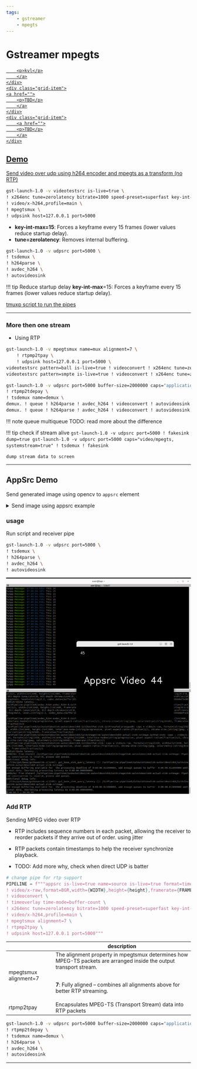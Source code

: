 ```yaml
---
tags:
    - gstreamer
    - mpegts
---
```


# Gstreamer mpegts


<div class="grid-container">
    <div class="grid-item">
        <a href="kvl">
        
        <p>kvl</p>
        </a>
    </div>
    <div class="grid-item">
    <a href="">
        <p>TBD</p>
        </a>
    </div>
    <div class="grid-item">
        <a href="">
        <p>TBD</p>
        </a>
    </div>
    
</div>


## Demo 
Send video over udp using h264 encoder and mpegts as a transform (no RTP)

```bash title="sender"
gst-launch-1.0 -v videotestsrc is-live=true \
! x264enc tune=zerolatency bitrate=1000 speed-preset=superfast key-int-max=15 \
! video/x-h264,profile=main \
! mpegtsmux \
! udpsink host=127.0.0.1 port=5000

```
- **key-int-max=15**: Forces a keyframe every 15 frames (lower values reduce startup delay).
- **tune=zerolatency**: Removes internal buffering.

```bash title="receiver"
gst-launch-1.0 -v udpsrc port=5000 \
! tsdemux \
! h264parse \
! avdec_h264 \
! autovideosink
```

!!! tip Reduce startup delay
    **key-int-max**=15: Forces a keyframe every 15 frames (lower values reduce startup delay).
     

[tmuxp script to run the pipes](simple_mpeg_stream.yaml)


---

### More then one stream
- Using RTP

```bash title="sender"
gst-launch-1.0 -v mpegtsmux name=mux alignment=7 \
    ! rtpmp2tpay \
    ! udpsink host=127.0.0.1 port=5000 \
videotestsrc pattern=ball is-live=true ! videoconvert ! x264enc tune=zerolatency bitrate=1000 speed-preset=superfast key-int-max=15 ! h264parse ! queue ! mux. \
videotestsrc pattern=smpte is-live=true ! videoconvert ! x264enc tune=zerolatency bitrate=1000 speed-preset=superfast key-int-max=15  ! h264parse ! queue ! mux.
```


```bash title="receiver"
gst-launch-1.0 -v udpsrc port=5000 buffer-size=2000000 caps="application/x-rtp, media=video, encoding-name=MP2T, payload=33" \
! rtpmp2tdepay \
! tsdemux name=demux \
demux. ! queue ! h264parse ! avdec_h264 ! videoconvert ! autovideosink \
demux. ! queue ! h264parse ! avdec_h264 ! videoconvert ! autovideosink

```

!!! note queue multiqueue
    TODO: read more about the difference

!!! tip check if stream alive
    ```
    gst-launch-1.0 -v udpsrc port=5000 ! fakesink dump=true
    gst-launch-1.0 -v udpsrc port=5000 caps="video/mpegts, systemstream=true" ! tsdemux ! fakesink
    ```

    dump stream data to screen


---

## AppSrc Demo

Send generated image using opencv to `appsrc` element
  
<details><summary>Send image using appsrc example</summary>
```python title="" linenums="1" hl_lines="1"
--8<-- "docs/Other/Gstreamer/mpegts/gst_appsrc_mpeg_udp.py"
```
</details>

### usage

Run script and receiver pipe

```bash title="receiver"
gst-launch-1.0 -v udpsrc port=5000 \
! tsdemux \
! h264parse \
! avdec_h264 \
! autovideosink
```

![alt text](images/mpeg_appsrc_udp_stream.png)

### Add RTP
Sending MPEG video over RTP
- RTP includes sequence numbers in each packet, allowing the receiver to reorder packets if they arrive out of order. using jitter
- RTP packets contain timestamps to help the receiver synchronize playback.

- TODO: Add more why, check when direct UDP is batter

```python
# change pipe for rtp support
PIPELINE = f"""appsrc is-live=true name=source is-live=true format=time \
! video/x-raw,format=BGR,width={WIDTH},height={height},framerate={FRAMERATE}/1 \
! videoconvert \
! timeoverlay time-mode=buffer-count \
! x264enc tune=zerolatency bitrate=1000 speed-preset=superfast key-int-max=15 \
! video/x-h264,profile=main \
! mpegtsmux alignment=7 \
! rtpmp2tpay \
! udpsink host=127.0.0.1 port=5000"""
```

|   | description  |
|---|---|
| mpegtsmux alignment=7  | The alignment property in mpegtsmux determines how MPEG-TS packets are arranged inside the output transport stream. <br><br>  <p>**7**: Fully aligned – combines all alignments above for better RTP streaming.</p> |
| rtpmp2tpay | Encapsulates MPEG-TS (Transport Stream) data into RTP packets |


```bash title="receiver pipe"
gst-launch-1.0 -v udpsrc port=5000 buffer-size=2000000 caps="application/x-rtp, media=video, encoding-name=MP2T, payload=33" \
! rtpmp2tdepay \
! tsdemux name=demux \
! h264parse \
! avdec_h264 \
! autovideosink
```

---